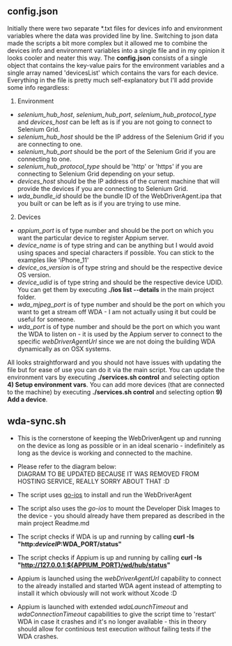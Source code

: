 ## config.json

Initially there were two separate *.txt files for devices info and environment variables where the data was provided line by line. Switching to json data made the scripts a bit more complex but it allowed me to combine the devices info and environment variables into a single file and in my opinion it looks cooler and neater this way. The **config.json** consists of a single object that contains the key-value pairs for the environment variables and a single array named 'devicesList' which contains the vars for each device. Everything in the file is pretty much self-explanatory but I'll add provide some info regardless:

1. Environment
 * *selenium_hub_host*, *selenium_hub_port*, *selenium_hub_protocol_type* and *devices_host* can be left as is if you are not going to connect to Selenium Grid.
 * *selenium_hub_host* should be the IP address of the Selenium Grid if you are connecting to one.
 * *selenium_hub_port* should be the port of the Selenium Grid if you are connecting to one.
 * *selenium_hub_protocol_type* should be 'http' or 'https' if you are connecting to Selenium Grid depending on your setup.
 * *devices_host* should be the IP address of the current machine that will provide the devices if you are connecting to Selenium Grid.
 * *wda_bundle_id* should be the bundle ID of the WebDriverAgent.ipa that you built or can be left as is if you are trying to use mine.

2. Devices
 * *appium_port* is of type number and should be the port on which you want the particular device to register Appium server.
 * *device_name* is of type string and can be anything but I would avoid using spaces and special characters if possible. You can stick to the examples like 'iPhone_11'
 * *device_os_version* is of type string and should be the respective device OS version.
 * *device_udid* is of type string and should be the respective device UDID. You can get them by executing **./ios list --details** in the main project folder.
 * *wda_mjpeg_port* is of type number and should be the port on which you want to get a stream off WDA - I am not actually using it but could be useful for someone.
 * *wda_port* is of type number and should be the port on which you want the WDA to listen on - it is used by the Appium server to connect to the specific *webDriverAgentUrl* since we are not doing the building WDA dynamically as on OSX systems.

All looks straightforward and you should not have issues with updating the file but for ease of use you can do it via the main script. You can update the environment vars by executing **./services.sh control** and selecting option **4) Setup environment vars**. You can add more devices (that are connected to the machine) by executing **./services.sh control** and selecting option **9) Add a device**.

## wda-sync.sh

 * This is the cornerstone of keeping the WebDriverAgent up and running on the device as long as possible or in an ideal scenario - indefinitely as long as the device is working and connected to the machine.
 * Please refer to the diagram below:  
DIAGRAM TO BE UPDATED BECAUSE IT WAS REMOVED FROM HOSTING SERVICE, REALLY SORRY ABOUT THAT :D   

 * The script uses [go-ios](https://github.com/danielpaulus/go-ios) to install and run the WebDriverAgent
 * The script also uses the *go-ios* to mount the Developer Disk Images to the device - you should already have them prepared as described in the main project Readme.md
 * The script checks if WDA is up and running by calling **curl -Is "http:$deviceIP:$WDA_PORT/status"**
 * The script checks if Appium is up and running by calling **curl -Is "http://127.0.0.1:${APPIUM_PORT}/wd/hub/status"**
 * Appium is launched using the *webDriverAgentUrl* capability to connect to the already installed and started WDA agent instead of attempting to install it which obviously will not work without Xcode :D
 * Appium is launched with extended *wdaLaunchTimeout* and *wdaConnectionTimeout* capabilities to give the script time to 'restart' WDA in case it crashes and it's no longer available - this in theory should allow for continious test execution without failing tests if the WDA crashes.
